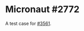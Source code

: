 # Micronaut #2772

A test case for [#3561](https://github.com/micronaut-projects/micronaut-core/issues/3561).
